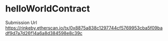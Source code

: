 # helloWorldContract

Submission Url
https://rinkeby.etherscan.io/tx/0x8875a838c1297744cf5769953cba5f09badf9d7a7d26f14a6a8d384598e8c39c
